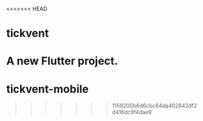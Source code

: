 <<<<<<< HEAD
# tickvent

A new Flutter project.
=======
# tickvent-mobile
>>>>>>> 1159200b6d6cbc64da402842df2d416dc9f4dae9
